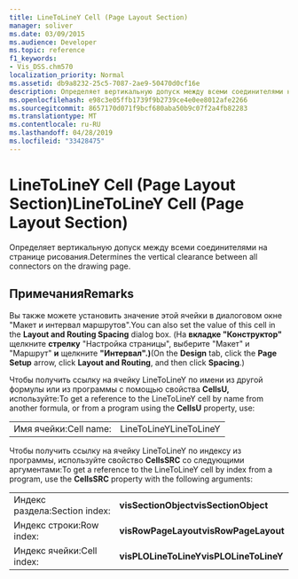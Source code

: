 ```yaml
---
title: LineToLineY Cell (Page Layout Section)
manager: soliver
ms.date: 03/09/2015
ms.audience: Developer
ms.topic: reference
f1_keywords:
- Vis_DSS.chm570
localization_priority: Normal
ms.assetid: db9a8232-25c5-7087-2ae9-50470d0cf16e
description: Определяет вертикальную допуск между всеми соединителями на странице рисования.
ms.openlocfilehash: e98c3e05ffb1739f9b2739ce4e0ee8012afe2266
ms.sourcegitcommit: 8657170d071f9bcf680aba50b9c07f2a4fb82283
ms.translationtype: MT
ms.contentlocale: ru-RU
ms.lasthandoff: 04/28/2019
ms.locfileid: "33428475"
---
```

# <a name="linetoliney-cell-page-layout-section"></a><span data-ttu-id="0dcd3-103">LineToLineY Cell (Page Layout Section)</span><span class="sxs-lookup"><span data-stu-id="0dcd3-103">LineToLineY Cell (Page Layout Section)</span></span>

<span data-ttu-id="0dcd3-104">Определяет вертикальную допуск между всеми соединителями на странице рисования.</span><span class="sxs-lookup"><span data-stu-id="0dcd3-104">Determines the vertical clearance between all connectors on the drawing page.</span></span>
  
## <a name="remarks"></a><span data-ttu-id="0dcd3-105">Примечания</span><span class="sxs-lookup"><span data-stu-id="0dcd3-105">Remarks</span></span>

<span data-ttu-id="0dcd3-106">Вы также можете установить значение этой  ячейки в диалоговом окне "Макет и интервал маршрутов".</span><span class="sxs-lookup"><span data-stu-id="0dcd3-106">You can also set the value of this cell in the **Layout and Routing Spacing** dialog box.</span></span> <span data-ttu-id="0dcd3-107">(На **вкладке "Конструктор"** щелкните **стрелку** "Настройка страницы", выберите "Макет" и "Маршрут" **и** щелкните **"Интервал".)**</span><span class="sxs-lookup"><span data-stu-id="0dcd3-107">(On the **Design** tab, click the **Page Setup** arrow, click **Layout and Routing**, and then click **Spacing**.)</span></span>
  
<span data-ttu-id="0dcd3-108">Чтобы получить ссылку на ячейку LineToLineY по имени из другой формулы или из программы с помощью свойства **CellsU,** используйте:</span><span class="sxs-lookup"><span data-stu-id="0dcd3-108">To get a reference to the LineToLineY cell by name from another formula, or from a program using the **CellsU** property, use:</span></span> 
  
|||
|:-----|:-----|
|<span data-ttu-id="0dcd3-109">Имя ячейки:</span><span class="sxs-lookup"><span data-stu-id="0dcd3-109">Cell name:</span></span>  <br/> |<span data-ttu-id="0dcd3-110">LineToLineY</span><span class="sxs-lookup"><span data-stu-id="0dcd3-110">LineToLineY</span></span>  <br/> |
   
<span data-ttu-id="0dcd3-111">Чтобы получить ссылку на ячейку LineToLineY по индексу из программы, используйте свойство **CellsSRC** со следующими аргументами:</span><span class="sxs-lookup"><span data-stu-id="0dcd3-111">To get a reference to the LineToLineY cell by index from a program, use the **CellsSRC** property with the following arguments:</span></span> 
  
|||
|:-----|:-----|
|<span data-ttu-id="0dcd3-112">Индекс раздела:</span><span class="sxs-lookup"><span data-stu-id="0dcd3-112">Section index:</span></span>  <br/> |<span data-ttu-id="0dcd3-113">**visSectionObject**</span><span class="sxs-lookup"><span data-stu-id="0dcd3-113">**visSectionObject**</span></span> <br/> |
|<span data-ttu-id="0dcd3-114">Индекс строки:</span><span class="sxs-lookup"><span data-stu-id="0dcd3-114">Row index:</span></span>  <br/> |<span data-ttu-id="0dcd3-115">**visRowPageLayout**</span><span class="sxs-lookup"><span data-stu-id="0dcd3-115">**visRowPageLayout**</span></span> <br/> |
|<span data-ttu-id="0dcd3-116">Индекс ячейки:</span><span class="sxs-lookup"><span data-stu-id="0dcd3-116">Cell index:</span></span>  <br/> |<span data-ttu-id="0dcd3-117">**visPLOLineToLineY**</span><span class="sxs-lookup"><span data-stu-id="0dcd3-117">**visPLOLineToLineY**</span></span> <br/> |
   

